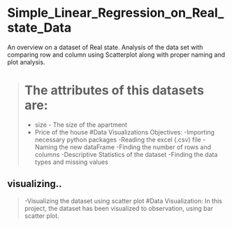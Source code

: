 # Simple_Linear_Regression_on_Real_state_Data
An overview on a dataset of Real state. Analysis of the data set with comparing row and column using Scatterplot along with proper naming and plot analysis.
># The attributes of this datasets are:
>- size - The size of the apartment
>- Price of the house
>#Data Visualizations Objectives:
>-Importing necessary python packages
>-Reading the excel (.csv) file
>-Naming the new dataFrame
>-Finding the number of rows and columns
>-Descriptive Statistics of the dataset
>-Finding the data types and missing values
## visualizing..
>-Visualizing the dataset using scatter plot
#Data Visualization:
In this project, the dataset has been visualized to observation, using bar scatter plot.
